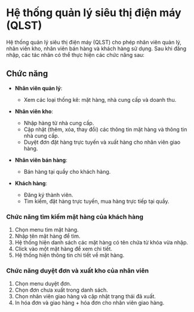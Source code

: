 # Hệ thống quản lý siêu thị điện máy (QLST)

Hệ thống quản lý siêu thị điện máy (QLST) cho phép nhân viên quản lý, nhân viên kho, nhân viên bán hàng và khách hàng sử dụng. Sau khi đăng nhập, các tác nhân có thể thực hiện các chức năng sau:

## Chức năng

- **Nhân viên quản lý**:
    - Xem các loại thống kê: mặt hàng, nhà cung cấp và doanh thu.

- **Nhân viên kho**:
    - Nhập hàng từ nhà cung cấp.
    - Cập nhật (thêm, xóa, thay đổi) các thông tin mặt hàng và thông tin nhà cung cấp.
    - Duyệt đơn đặt hàng trực tuyến và xuất hàng cho nhân viên giao hàng.

- **Nhân viên bán hàng**:
    - Bán hàng tại quầy cho khách hàng.

- **Khách hàng**:
    - Đăng ký thành viên.
    - Tìm kiếm, đặt hàng trực tuyến, mua hàng trực tiếp tại quầy.

### Chức năng tìm kiếm mặt hàng của khách hàng
1. Chọn menu tìm mặt hàng.
2. Nhập tên mặt hàng để tìm.
3. Hệ thống hiện danh sách các mặt hàng có tên chứa từ khóa vừa nhập.
4. Click vào một mặt hàng để xem chi tiết.
5. Hệ thống hiện thông tin chi tiết về mặt hàng.

### Chức năng duyệt đơn và xuất kho của nhân viên
1. Chọn menu duyệt đơn.
2. Chọn đơn chưa xuất trong danh sách.
3. Chọn nhân viên giao hàng và cập nhật trạng thái đã xuất.
4. In hóa đơn và giao hàng + hóa đơn cho nhân viên giao hàng.
